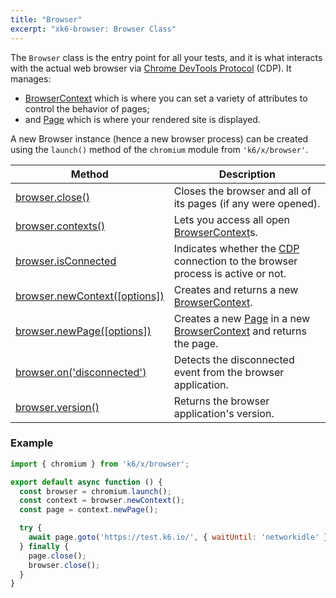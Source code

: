 ```yaml
---
title: "Browser"
excerpt: "xk6-browser: Browser Class"
---
```


The `Browser` class is the entry point for all your tests, and it is what interacts with the actual web browser via [Chrome DevTools Protocol](https://chromedevtools.github.io/devtools-protocol/) (CDP). It manages:
- [BrowserContext](/javascript-api/xk6-browser/api/browsercontext/) which is where you can set a variety of attributes to control the behavior of pages;
- and [Page](/javascript-api/xk6-browser/api/page/) which is where your rendered site is displayed.

A new Browser instance (hence a new browser process) can be created using the `launch()` method of the `chromium` module from `'k6/x/browser'`.

| Method                                                                                    | Description                                                                                                                                           |
|-------------------------------------------------------------------------------------------|-------------------------------------------------------------------------------------------------------------------------------------------------------|
| [browser.close()](/javascript-api/xk6-browser/api/browser/close)                              | Closes the browser and all of its pages (if any were opened).                                                                                         |
| [browser.contexts()](/javascript-api/xk6-browser/api/browser/contexts)                        | Lets you access all open [BrowserContext](/javascript-api/xk6-browser/api/browsercontext/)s.                                                        |
| [browser.isConnected](/javascript-api/xk6-browser/api/browser/isconnected) <BWIPT id="453"/>  | Indicates whether the [CDP](https://chromedevtools.github.io/devtools-protocol/) connection to the browser process is active or not.                  |
| [browser.newContext([options])](/javascript-api/xk6-browser/api/browser/newcontext/) <BWIPT id="455"/> | Creates and returns a new [BrowserContext](/javascript-api/xk6-browser/api/browsercontext/).                                                             |
| [browser.newPage([options])](/javascript-api/xk6-browser/api/browser/newpage)  <BWIPT id="455"/>       | Creates a new [Page](/javascript-api/xk6-browser/api/page/) in a new [BrowserContext](/javascript-api/xk6-browser/api/browsercontext/) and returns the page. |
| [browser.on('disconnected')](/javascript-api/xk6-browser/api/browser/on) | Detects the disconnected event from the browser application. |
| [browser.version()](/javascript-api/xk6-browser/api/browser/version)                          | Returns the browser application's version.                                                                                                            |

### Example

<CodeGroup labels={[]}>

<!-- eslint-skip -->

```javascript
import { chromium } from 'k6/x/browser';

export default async function () {
  const browser = chromium.launch();
  const context = browser.newContext();
  const page = context.newPage();

  try {
    await page.goto('https://test.k6.io/', { waitUntil: 'networkidle' });
  } finally {
    page.close();
    browser.close();
  }
}
```

</CodeGroup>

